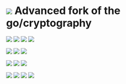 # ![](https://fonts.gstatic.com/s/i/materialiconsoutlined/flare/v4/24px.svg) Advanced fork of the go/cryptography
[![](https://img.shields.io/github/v/release/codemodify/systemkit-cryptography?style=flat-square)](https://github.com/codemodify/systemkit-cryptography/releases/latest)
![](https://img.shields.io/github/languages/code-size/codemodify/systemkit-cryptography?style=flat-square)
![](https://img.shields.io/github/last-commit/codemodify/systemkit-cryptography?style=flat-square)
[![](https://img.shields.io/badge/license-0--license-brightgreen?style=flat-square)](https://github.com/codemodify/TheFreeLicense)

![](https://img.shields.io/github/workflow/status/codemodify/systemkit-cryptography/qa?style=flat-square)
![](https://img.shields.io/github/issues/codemodify/systemkit-cryptography?style=flat-square)
[![](https://goreportcard.com/badge/github.com/codemodify/systemkit-cryptography?style=flat-square)](https://goreportcard.com/report/github.com/codemodify/systemkit-cryptography)

[![](https://img.shields.io/badge/godoc-reference-brightgreen?style=flat-square)](https://godoc.org/github.com/codemodify/systemkit-cryptography)
![](https://img.shields.io/badge/PRs-welcome-brightgreen.svg?style=flat-square)
![](https://img.shields.io/gitter/room/codemodify/systemkit-cryptography?style=flat-square)

![](https://img.shields.io/github/contributors/codemodify/systemkit-cryptography?style=flat-square)
![](https://img.shields.io/github/stars/codemodify/systemkit-cryptography?style=flat-square)
![](https://img.shields.io/github/watchers/codemodify/systemkit-cryptography?style=flat-square)
![](https://img.shields.io/github/forks/codemodify/systemkit-cryptography?style=flat-square)

